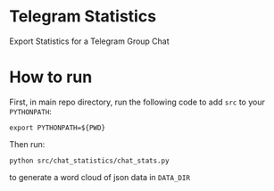 # Telegram Statistics
Export Statistics for a Telegram Group Chat

# How to run
First, in main repo directory, run the following code to add `src` to your `PYTHONPATH`:
```
export PYTHONPATH=${PWD}
```
Then run:
```
python src/chat_statistics/chat_stats.py
```
to generate a word cloud of json data in `DATA_DIR`
